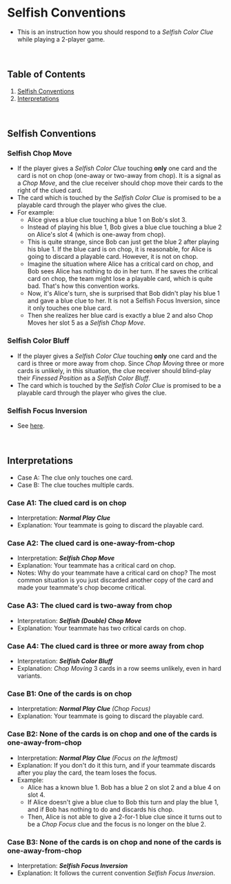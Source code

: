 # Selfish Conventions

* This is an instruction how you should respond to a *Selfish Color Clue* while playing a 2-player game.

<br/>

## Table of Contents

1. [Selfish Conventions](#selfish-conventions)
2. [Interpretations](#interpretations)

<br/>

## Selfish Conventions

### Selfish Chop Move

* If the player gives a *Selfish Color Clue* touching **only** one card and the card is not on chop (one-away or two-away from chop). It is a signal as a *Chop Move*, and the clue receiver should chop move their cards to the right of the clued card.
* The card which is touched by the *Selfish Color Clue* is promised to be a playable card through the player who gives the clue.
* For example:
  * Alice gives a blue clue touching a blue 1 on Bob's slot 3.
  * Instead of playing his blue 1, Bob gives a blue clue touching a blue 2 on Alice's slot 4 (which is one-away from chop).
  * This is quite strange, since Bob can just get the blue 2 after playing his blue 1. If the blue card is on chop, it is reasonable, for Alice is going to discard a playable card. However, it is not on chop.
  * Imagine the situation where Alice has a critical card on chop, and Bob sees Alice has nothing to do in her turn. If he saves the critical card on chop, the team might lose a playable card, which is quite bad. That's how this convention works.
  * Now, it's Alice's turn, she is surprised that Bob didn't play his blue 1 and gave a blue clue to her. It is not a Selfish Focus Inversion, since it only touches one blue card.
  * Then she realizes her blue card is exactly a blue 2 and also Chop Moves her slot 5 as a *Selfish Chop Move*.

### Selfish Color Bluff

* If the player gives a *Selfish Color Clue* touching **only** one card and the card is three or more away from chop. Since *Chop Moving* three or more cards is unlikely, in this situation, the clue receiver should blind-play their *Finessed Position* as a *Selfish Color Bluff*.
* The card which is touched by the *Selfish Color Clue* is promised to be a playable card through the player who gives the clue.

### Selfish Focus Inversion

* See [here](https://github.com/Zamiell/hanabi-conventions/blob/master/Reference.md#selfish-focus-inversion-sfi--sfi).

<br/>

## Interpretations

* Case A: The clue only touches one card.
* Case B: The clue touches multiple cards.

### Case A1: The clued card is on chop 

* Interpretation: ***Normal Play Clue***
* Explanation: Your teammate is going to discard the playable card.

### Case A2: The clued card is one-away-from-chop

* Interpretation: ***Selfish Chop Move***
* Explanation: Your teammate has a critical card on chop.
* Notes: Why do your teammate have a critical card on chop? The most common situation is you just discarded another copy of the card and made your teammate's chop become critical.

### Case A3: The clued card is two-away from chop
* Interpretation: ***Selfish (Double) Chop Move***
* Explanation: Your teammate has two critical cards on chop.

### Case A4: The clued card is three or more away from chop
* Interpretation: ***Selfish Color Bluff***
* Explanation: *Chop Moving* 3 cards in a row seems unlikely, even in hard variants.

### Case B1: One of the cards is on chop
* Interpretation: ***Normal Play Clue** (Chop Focus)*
* Explanation: Your teammate is going to discard the playable card.

### Case B2: None of the cards is on chop and one of the cards is one-away-from-chop 
* Interpretation: ***Normal Play Clue** (Focus on the leftmost)*
* Explanation: If you don't do it this turn, and if your teammate discards after you play the card, the team loses the focus.
* Example:
  * Alice has a known blue 1. Bob has a blue 2 on slot 2 and a blue 4 on slot 4.
  * If Alice doesn't give a blue clue to Bob this turn and play the blue 1, and if Bob has nothing to do and discards his chop.
  * Then, Alice is not able to give a 2-for-1 blue clue since it turns out to be a _Chop Focus_ clue and the focus is no longer on the blue 2.

### Case B3: None of the cards is on chop and none of the cards is one-away-from-chop 
* Interpretation: ***Selfish Focus Inversion***
* Explanation: It follows the current convention *Selfish Focus Inversion*.

<br/>
